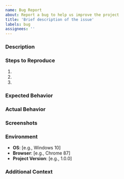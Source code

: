 ```yaml
---
name: Bug Report
about: Report a bug to help us improve the project
title: 'Brief description of the issue'
labels: bug
assignees: ''
---
```


### Description

<!-- Provide a clear and concise description of the bug. Include any relevant details about what part of the project the bug affects. -->

### Steps to Reproduce

<!-- Outline the steps to reproduce the bug, so it can be observed and addressed. -->

1.
2.
3.

### Expected Behavior

<!-- Describe what you expected to happen when the bug did not occur. -->

### Actual Behavior

<!-- Describe what actually happened when the bug occurred. -->

### Screenshots

<!-- If applicable, add screenshots to help explain the issue. -->

### Environment

<!-- Provide details about the environment in which the bug was observed. -->

- **OS**: [e.g., Windows 10]
- **Browser**: [e.g., Chrome 87]
- **Project Version**: [e.g., 1.0.0]

### Additional Context

<!-- Add any other context or information relevant to the bug here. -->
